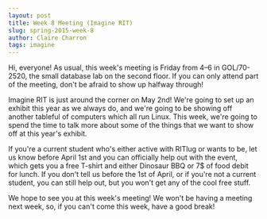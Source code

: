 ```yaml
---
layout: post
title: Week 8 Meeting (Imagine RIT)
slug: spring-2015-week-8
author: Claire Charron
tags: imagine
---
```


Hi, everyone! As usual, this week's meeting is Friday from 4–6 in GOL/70-2520, the small database lab on the second floor. If you can only attend part of the meeting, don't be afraid to show up halfway through!

Imagine RIT is just around the corner on May 2nd! We're going to set up an exhibit this year as we always do, and we're going to be showing off another tableful of computers which all run Linux. This week, we're going to spend the time to talk more about some of the things that we want to show off at this year's exhibit.

If you're a current student who's either active with RITlug or wants to be, let us know before April 1st and you can officially help out with the event, which gets you a free T-shirt and either Dinosaur BBQ or 7$ of food debit for lunch. If you don't tell us before the 1st of April, or if you're not a current student, you can still help out, but you won't get any of the cool free stuff.

We hope to see you at this week's meeting! We won't be having a meeting next week, so, if you can't come this week, have a good break!
